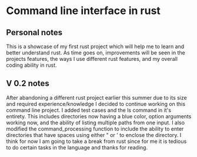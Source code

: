 # Command line interface in rust

## Personal notes
This is a showcase of my first rust project which will help me to learn and better understand rust. 
As time goes on, improvements will be seen in the projects features, the ways I use different rust features, and my overall coding ability in rust.

## V 0.2 notes
After abandoning a different rust project earlier this summer due to its size and required experience/knowledge I decided to 
continue working on this command line project. I added test cases and the ls command in it's entirety. 
This includes directories now having a blue color, option arguments working now, and the ability of listing multiple 
paths from one input. 
I also modified the command_processing function to include the ability to enter directories that have spaces using either " or ' to enclose the directory. 
I think for now I am going to take a break from rust since for me it is tedious to do certain tasks in the language and thanks for reading.
